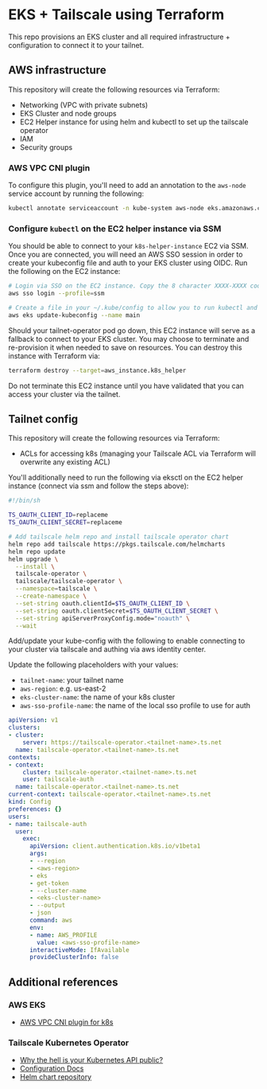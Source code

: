 # EKS + Tailscale using Terraform

This repo provisions an EKS cluster and all required infrastructure + configuration to connect it to your tailnet.

## AWS infrastructure

This repository will create the following resources via Terraform:

- Networking (VPC with private subnets)
- EKS Cluster and node groups
- EC2 Helper instance for using helm and kubectl to set up the tailscale operator
- IAM
- Security groups

### AWS VPC CNI plugin

To configure this plugin, you'll need to add an annotation to the `aws-node` service account by running the following:

```sh
kubectl annotate serviceaccount -n kube-system aws-node eks.amazonaws.com/role-arn=arn:aws:iam::<aws-account-num>:role/AmazonEKSVPCCNIRole
```

### Configure `kubectl` on the EC2 helper instance via SSM

You should be able to connect to your `k8s-helper-instance` EC2 via SSM. Once you are connected, you will need an AWS SSO session in order to create your kubeconfig file and auth to your EKS cluster using OIDC. Run the following on the EC2 instance:

```sh
# Login via SSO on the EC2 instance. Copy the 8 character XXXX-XXXX code, then click the link and enter the code.
aws sso login --profile=ssm

# Create a file in your ~/.kube/config to allow you to run kubectl and helm commands.
aws eks update-kubeconfig --name main
```

Should your tailnet-operator pod go down, this EC2 instance will serve as a fallback to connect to your EKS cluster. You may choose to terminate and re-provision it when needed to save on resources. You can destroy this instance with Terraform via:

```sh
terraform destroy --target=aws_instance.k8s_helper
```

Do not terminate this EC2 instance until you have validated that you can access your cluster via the tailnet.

## Tailnet config

This repository will create the following resources via Terraform:

- ACLs for accessing k8s (managing your Tailscale ACL via Terraform will overwrite any existing ACL)

You'll additionally need to run the following via eksctl on the EC2 helper instance (connect via ssm and follow the steps above):

```sh
#!/bin/sh

TS_OAUTH_CLIENT_ID=replaceme
TS_OAUTH_CLIENT_SECRET=replaceme

# Add tailscale helm repo and install tailscale operator chart
helm repo add tailscale https://pkgs.tailscale.com/helmcharts
helm repo update
helm upgrade \
  --install \
  tailscale-operator \
  tailscale/tailscale-operator \
  --namespace=tailscale \
  --create-namespace \
  --set-string oauth.clientId=$TS_OAUTH_CLIENT_ID \
  --set-string oauth.clientSecret=$TS_OAUTH_CLIENT_SECRET \
  --set-string apiServerProxyConfig.mode="noauth" \
  --wait
```

Add/update your kube-config with the following to enable connecting to your cluster via tailscale and authing via aws identity center.

Update the following placeholders with your values:

- `tailnet-name`: your tailnet name
- `aws-region`: e.g. us-east-2
- `eks-cluster-name`: the name of your k8s cluster
- `aws-sso-profile-name`: the name of the local sso profile to use for auth

```yaml
apiVersion: v1
clusters:
- cluster:
    server: https://tailscale-operator.<tailnet-name>.ts.net
  name: tailscale-operator.<tailnet-name>.ts.net
contexts:
- context:
    cluster: tailscale-operator.<tailnet-name>.ts.net
    user: tailscale-auth
  name: tailscale-operator.<tailnet-name>.ts.net
current-context: tailscale-operator.<tailnet-name>.ts.net
kind: Config
preferences: {}
users:
- name: tailscale-auth
  user:
    exec:
      apiVersion: client.authentication.k8s.io/v1beta1
      args:
      - --region
      - <aws-region>
      - eks
      - get-token
      - --cluster-name
      - <eks-cluster-name>
      - --output
      - json
      command: aws
      env:
      - name: AWS_PROFILE
        value: <aws-sso-profile-name>
      interactiveMode: IfAvailable
      provideClusterInfo: false
```

## Additional references

### AWS EKS

- [AWS VPC CNI plugin for k8s](https://docs.aws.amazon.com/eks/latest/userguide/cni-iam-role.html)

### Tailscale Kubernetes Operator

- [Why the hell is your Kubernetes API public?](https://leebriggs.co.uk/blog/2024/03/23/why-public-k8s-controlplane)
- [Configuration Docs](https://tailscale.com/kb/1236/kubernetes-operator#installation)
- [Helm chart repository](https://github.com/tailscale/tailscale/blob/main/cmd/k8s-operator/deploy/chart/values.yaml)